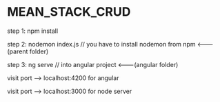 # MEAN_STACK_CRUD


step 1: npm install 

step 2: nodemon index.js // you have to install nodemon from npm                <---(parent folder)

step 3: ng serve // into angular project                                        <---(angular folder)


visit port --> localhost:4200 for angular

visit port --> localhost:3000 for node server
